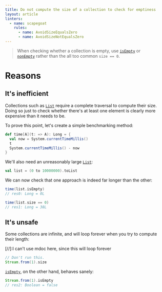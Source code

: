 ```yaml
---
title: Do not compute the size of a collection to check for emptiness
layout: article
linters:
  - name: scapegoat
    rules:
      - name: AvoidSizeEqualsZero
      - name: AvoidSizeNotEqualsZero
---
```


> When checking whether a collection is empty, use [`isEmpty`] or [`nonEmpty`] rather than the all too common `size == 0`.

# Reasons

## It's inefficient

Collections such as [`List`] require a complete traversal to compute their size. Doing so just to check whether there's at least one element is clearly more expensive than it needs to be.

To prove this point, let's create a simple benchmarking method:

```scala
def time[A](t: => A): Long = {
  val now = System.currentTimeMillis()
  t
  System.currentTimeMillis() - now
}
```

We'll also need an unreasonably large [`List`]:

```scala
val list = (0 to 10000000).toList
```

We can now check that one approach is indeed far longer than the other:

```scala
time(list.isEmpty)
// res0: Long = 0L

time(list.size == 0)
// res1: Long = 38L
```

## It's unsafe

Some collections are infinite, and will loop forever when you try to compute their length:

[//]:I can't use mdoc here, since this will loop forever

```scala
// Don't run this.
Stream.from(1).size
```

[`isEmpty`], on the other hand, behaves sanely:

```scala
Stream.from(1).isEmpty
// res2: Boolean = false
```

[`List`]:https://www.scala-lang.org/api/2.12.8/scala/collection/immutable/List.html
[`Stream`]:https://www.scala-lang.org/api/2.12.8/scala/collection/immutable/Stream.html
[`isEmpty`]:https://www.scala-lang.org/api/2.12.8/scala/collection/SeqLike.html#isEmpty:Boolean
[`nonEmpty`]:https://www.scala-lang.org/api/2.12.8/scala/collection/SeqLike.html#nonEmpty:Boolean

